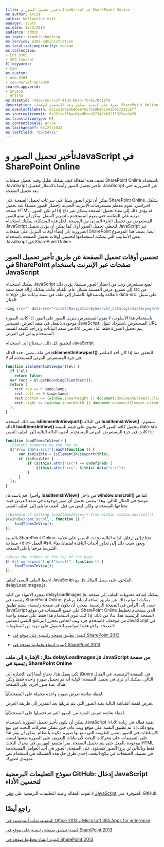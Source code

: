 ```yaml
---
title: تأخير تحميل الصور وJavaScript في SharePoint Online
ms.author: kvice
author: kelleyvice-msft
manager: scotv
ms.date: 12/3/2019
audience: Admin
ms.topic: troubleshooting
ms.service: o365-administration
ms.localizationpriority: medium
ms.collection:
- Ent_O365
- SPO_Content
f1.keywords:
- CSH
ms.custom:
- Adm_O365
- seo-marvel-apr2020
search.appverid:
- SPO160
- MET150
ms.assetid: 74d327e5-755f-4135-b9a5-7b79578c1bf9
description: تعرف على كيفية تقليل وقت التحميل لصفحات SharePoint Online باستخدام JavaScript لتأخير تحميل الصور وJavaScript غير الضرورية.
ms.openlocfilehash: 8252e169e36dc6976a7be0b4815915ee72283eff
ms.sourcegitcommit: 6a981ca15bac84adbbed67341c89235029aad476
ms.translationtype: MT
ms.contentlocale: ar-SA
ms.lasthandoff: 05/27/2022
ms.locfileid: "65754721"
---
```

# <a name="delay-loading-images-and-javascript-in-sharepoint-online"></a>تأخير تحميل الصور وJavaScript في SharePoint Online

تصف هذه المقالة كيف يمكنك تقليل وقت تحميل صفحات SharePoint Online باستخدام JavaScript لتأخير تحميل الصور وأيضا بالانتظار لتحميل JavaScript غير الضرورية حتى بعد تحميل الصفحة.
  
يمكن أن تؤثر الصور سلبا على سرعات تحميل الصفحة على SharePoint Online. بشكل افتراضي، تقوم معظم مستعرضات الإنترنت الحديثة بإحضار الصور مسبقا عند تحميل صفحة HTML. قد يؤدي ذلك إلى بطء تحميل الصفحة بشكل غير داع إذا لم تكن الصور مرئية على الشاشة حتى يقوم المستخدم بالتمرير لأسفل. يمكن أن تمنع الصور المستعرض من تحميل الجزء المرئي من الصفحة. لحل هذه المشكلة، يمكنك استخدام JavaScript لتخطي تحميل الصور أولا. كما يمكن أن يؤدي تحميل JavaScript غير الضرورية إلى إبطاء أوقات التنزيل على صفحات SharePoint أيضا. يصف هذا الموضوع بعض الأساليب التي يمكنك استخدامها لتحسين أوقات تحميل الصفحة باستخدام JavaScript في SharePoint Online.
  
## <a name="improve-page-load-times-by-delaying-image-loading-in-sharepoint-online-pages-by-using-javascript"></a>تحسين أوقات تحميل الصفحة عن طريق تأخير تحميل الصور في SharePoint صفحات عبر الإنترنت باستخدام JavaScript

يمكنك استخدام JavaScript لمنع مستعرض ويب من إحضار الصور مسبقا. يؤدي ذلك إلى تسريع عرض المستند بشكل عام. للقيام بذلك، يمكنك إزالة قيمة سمة src من \<img\> العلامة واستبدالها بالمسار إلى ملف في سمة بيانات مثل: data-src. على سبيل المثال:
  
```html
<img src="" data-src="/sites/NavigationBySearch/_catalogs/masterpage/media/microsoft-white-8.jpg" />
```

باستخدام هذا الأسلوب، لا يقوم المستعرض بتنزيل الصور على الفور. إذا كانت الصورة موجودة بالفعل في منفذ العرض، فسيخبر JavaScript المستعرض باسترداد عنوان URL من سمة البيانات وإدراجه كقيمة للسمة src. يتم تحميل الصورة فقط أثناء تمرير المستخدم وتأتي في العرض.
  
لتحقيق كل ذلك، ستحتاج إلى استخدام JavaScript.
  
في ملف نصي، حدد الدالة **isElementInViewport()** للتحقق مما إذا كان أحد العناصر في جزء المستعرض المرئي للمستخدم أم لا.
  
```javascript
function isElementInViewport(el) {
  if (!el)
    return false;
  var rect = el.getBoundingClientRect();
  return (
    rect.top >= 0 &amp;&amp;
    rect.left >= 0 &amp;&amp;
    rect.bottom <= (window.innerHeight || document.documentElement.clientHeight) &amp;&amp;
    rect.right <= (window.innerWidth || document.documentElement.clientWidth)
  );
}
```

بعد ذلك، استخدم **isElementInViewport()** في الدالة **loadItemsInView()** . ستقوم الدالة **loadItemsInView()** بتحميل كافة الصور التي تحتوي على قيمة للسمة data-src إذا كانت في جزء المستعرض المرئي للمستخدم. أضف الدالة التالية إلى الملف النصي:
  
```javascript
function loadItemsInView() {
  //Select elements by the row id.
  $("#row [data-src]").each(function () {
      var isVisible = isElementInViewport(this);
      if (isVisible) {
          if ($(this).attr("src") == undefined) {
              $(this).attr("src", $(this).data("src"));
          }
      }
  });
}
```

وأخيرا، قم باستدعاء **loadItemsInView()** من داخل **window.onscroll()** كما هو موضح في المثال التالي. وهذا يضمن تحميل أي صور موجودة في منفذ العرض حيث يحتاجها المستخدم، ولكن ليس من قبل. أضف ما يلي إلى الملف النصي:
  
```javascript
//Example of calling loadItemsInView() from within window.onscroll()
$(window).on("scroll", function () {
    loadItemsInView();
});

```

بالنسبة SharePoint Online، تحتاج إلى إرفاق الدالة التالية بحدث التمرير على علامة مساحة \<div\> العمل #s4. ويعود سبب ذلك إلى تجاوز أحداث النافذة لضمان بقاء الشريط مرفقا بأعلى الصفحة.
  
```javascript
//Keep the ribbon at the top of the page
$('#s4-workspace').on("scroll", function () {
    loadItemsInView();
});
```

احفظ الملف النصي كملف JavaScript مع .js الملحق، على سبيل المثال delayLoadImages.js.
  
بمجرد الانتهاء من كتابة delayLoadImages.js، يمكنك إضافة محتويات الملف إلى صفحة رئيسية في SharePoint Online. يمكنك القيام بذلك عن طريق إضافة ارتباط برنامج نصي إلى الرأس في الصفحة الرئيسية. بمجرد أن يكون في صفحة رئيسية، سيتم تطبيق JavaScript على جميع الصفحات في موقع SharePoint Online الذي يستخدم تخطيط الصفحة الرئيسية هذا. بدلا من ذلك، إذا كنت تنوي استخدام هذا فقط على صفحة واحدة من موقعك، فاستخدم جزء ويب الخاص بمحرر البرنامج النصي لتضمين JavaScript في الصفحة. راجع هذه المواضيع للحصول على مزيد من المعلومات:
  
- [كيفية: تطبيق صفحة رئيسية على موقع في SharePoint 2013](/sharepoint/dev/general-development/how-to-apply-a-master-page-to-a-site-in-sharepoint)

- [كيفية: إنشاء تخطيط صفحة في SharePoint 2013](/sharepoint/dev/general-development/how-to-create-a-page-layout-in-sharepoint)

### <a name="example-referencing-the-javascript-delayloadimagesjs-file-from-a-master-page-in-sharepoint-online"></a>مثال: الإشارة إلى ملف delayLoadImages.js JavaScript من صفحة رئيسية في SharePoint Online
  
لكي يعمل هذا، تحتاج أيضا إلى الإشارة إلى jQuery في الصفحة الرئيسية. في المثال التالي، يمكنك أن ترى في تحميل الصفحة الأولية أنه تم تحميل صورة واحدة فقط ولكن هناك عدة صور أخرى على الصفحة.
  
![لقطة شاشة تعرض صورة واحدة محملة على الصفحة.](../media/3d177ddb-67e5-43a7-b327-c9f9566ca937.png)
  
تعرض لقطة الشاشة التالية بقية الصور التي يتم تنزيلها بعد التمرير إلى طريقة العرض.
  
![لقطة شاشة تعرض العديد من الصور التي تم تحميلها على الصفحة.](../media/95eb2b14-f6a1-4eac-a5cb-96097e49514c.png)
  
يمكن أن يكون تأخير تحميل الصورة باستخدام JavaScript تقنية فعالة في زيادة الأداء؛ ومع ذلك، إذا تم تطبيق التقنية على موقع ويب عام، فلن تتمكن محركات البحث من تتبع الارتباطات في الصور بنفس الطريقة التي تتبع بها صورة مكونة بانتظام. يمكن أن يؤثر هذا على التصنيفات على محركات البحث لأن بيانات التعريف على الصورة نفسها ليست موجودة بالفعل حتى يتم تحميل الصفحة. يقرأ متتبعو الفهرس في محرك البحث HTML فقط وبالتالي لن يروا الصور كمحتوى على الصفحة. الصور هي أحد العوامل المستخدمة في تصنيف الصفحات في نتائج البحث. إحدى طرق حل هذه المشكلة هي استخدام نص تمهيدي لصورك.
  
## <a name="github-code-sample-injecting-javascript-to-improve-performance"></a>نموذج التعليمات البرمجية GitHub: إدخال JavaScript لتحسين الأداء

لا تفوت المقالة وعينة التعليمات البرمجية على [حقن JavaScript](https://go.microsoft.com/fwlink/p/?LinkId=524759) المتوفرة على GitHub.
  
## <a name="see-also"></a>راجع أيضًا

[المستعرضات المدعومة في Office 2013 و Microsoft 365 Apps for enterprise](https://support.office.com/article/57342811-0dc4-4316-b773-20082ced8a82)
  
[كيفية: تطبيق صفحة رئيسية على موقع في SharePoint 2013](/sharepoint/dev/general-development/how-to-apply-a-master-page-to-a-site-in-sharepoint)
  
[كيفية: إنشاء تخطيط صفحة في SharePoint 2013](/sharepoint/dev/general-development/how-to-create-a-page-layout-in-sharepoint)